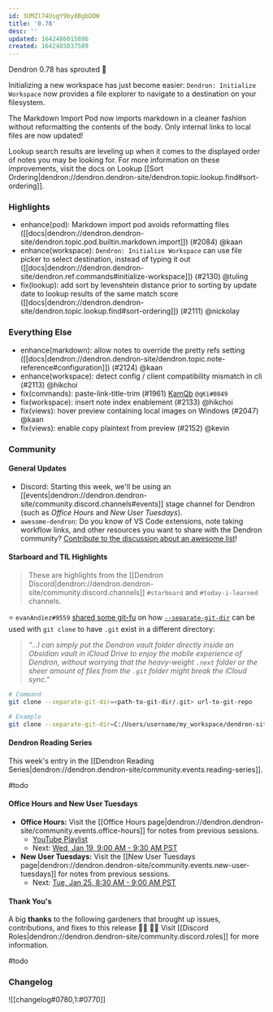 ```yaml
---
id: 3UMZl74UsgY9by8BgbDDW
title: '0.78'
desc: ''
updated: 1642486015886
created: 1642485037509
---
```


Dendron 0.78 has sprouted  🌱

Initializing a new workspace has just become easier: `Dendron: Initialize Workspace` now provides a file explorer to navigate to a destination on your filesystem.

The Markdown Import Pod now imports markdown in a cleaner fashion without reformatting the contents of the body. Only internal links to local files are now updated!

Lookup search results are leveling up when it comes to the displayed order of notes you may be looking for. For more information on these improvements, visit the docs on Lookup [[Sort Ordering|dendron://dendron.dendron-site/dendron.topic.lookup.find#sort-ordering]].

### Highlights
- enhance(pod): Markdown import pod avoids reformatting files ([[docs|dendron://dendron.dendron-site/dendron.topic.pod.builtin.markdown.import]]) (#2084) @kaan
- enhance(workspace): `Dendron: Initialize Workspace` can use file picker to select destination, instead of typing it out ([[docs|dendron://dendron.dendron-site/dendron.ref.commands#initialize-workspace]]) (#2130) @tuling
- fix(lookup): add sort by levenshtein distance prior to sorting by update date to lookup results of the same match score ([[docs|dendron://dendron.dendron-site/dendron.topic.lookup.find#sort-ordering]]) (#2111) @nickolay

### Everything Else
- enhance(markdown): allow notes to override the pretty refs setting ([[docs|dendron://dendron.dendron-site/dendron.topic.note-reference#configuration]]) (#2124) @kaan
- enhance(workspace): detect config / client compatibility mismatch in cli (#2113) @hikchoi
- fix(commands): paste-link-title-trim (#1961) [KamQb](https://github.com/KamQb) `@qKi#0849`
- fix(workspace): insert note index enablement (#2133) @hikchoi
- fix(views): hover preview containing local images on Windows (#2047) @kaan
- fix(views): enable copy plaintext from preview (#2152) @kevin

### Community

#### General Updates

- Discord: Starting this week, we'll be using an [[events|dendron://dendron.dendron-site/community.discord.channels#events]] stage channel for Dendron (such as _Office Hours_ and _New User Tuesdays_).
- `awesome-dendron`: Do you know of VS Code extensions, note taking workflow links, and other resources you want to share with the Dendron community? [Contribute to the discussion about an awesome list](https://github.com/dendronhq/dendron/discussions/2118)!

#### Starboard and TIL Highlights
> These are highlights from the [[Dendron Discord|dendron://dendron.dendron-site/community.discord.channels]] `#starboard` and `#today-i-learned` channels.

⭐ `evanAndiez#9559` [shared some git-fu](https://discordapp.com/channels/717965437182410783/742532267058004098/931750095471394856) on how [`--separate-git-dir`](https://git-scm.com/docs/git-clone#Documentation/git-clone.txt---separate-git-dirltgitdirgt) can be used with `git clone` to have `.git` exist in a different directory:

> _"...I can simply put the Dendron vault folder directly inside an Obsidian vault in iCloud Drive to enjoy the mobile experience of Dendron, without worrying that the heavy-weight `.next` folder or the sheer amount of files from the `.git` folder might break the iCloud sync."_

```bash
# Command
git clone --separate-git-dir=<path-to-git-dir/.git> url-to-git-repo

# Example
git clone --separate-git-dir=C:/Users/username/my_workspace/dendron-site-git/.git url-to-git-repo
```

#### Dendron Reading Series

This week's entry in the [[Dendron Reading Series|dendron://dendron.dendron-site/community.events.reading-series]].

#todo

#### Office Hours and New User Tuesdays

- **Office Hours:** Visit the [[Office Hours page|dendron://dendron.dendron-site/community.events.office-hours]] for notes from previous sessions.
    - [YouTube Playlist](https://link.dendron.so/6yPa)
    - Next: [Wed, Jan 19, 9:00 AM - 9:30 AM PST](https://link.dendron.so/luma)
- **New User Tuesdays:** Visit the [[New User Tuesdays page|dendron://dendron.dendron-site/community.events.new-user-tuesdays]] for notes from previous sessions.
    - Next: [Tue, Jan 25, 8:30 AM - 9:00 AM PST](https://link.dendron.so/luma)

#### Thank You's

A big **thanks** to the following gardeners that brought up issues, contributions, and fixes to this release :man_farmer: :woman_farmer: 
Visit [[Discord Roles|dendron://dendron.dendron-site/community.discord.roles]] for more information.

#todo

### Changelog
![[changelog#0780,1:#0770]]